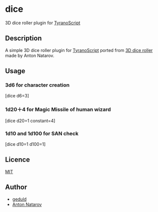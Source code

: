 # dice
3D dice roller plugin for [TyranoScript](http://www.evanburchard.com/tyranoscript/)

## Description
A simple 3D dice roller plugin for [TyranoScript](http://www.evanburchard.com/tyranoscript/) ported from [3D dice roller](http://www.teall.info/2014/01/online-3d-dice-roller.html) made by Anton Natarov.

## Usage
### 3d6 for character creation
[dice d6=3]

### 1d20＋4 for Magic Missile of human wizard
[dice d20=1 constant=4]

### 1d10 and 1d100 for SAN check
[dice d10=1 d100=1]

## Licence

[MIT](https://github.com/geduld/dice/blob/master/LICENSE)

## Author

- [geduld](https://github.com/geduld)
- [Anton Natarov](https://plus.google.com/+AntonNatarov/about)